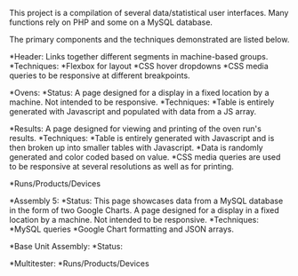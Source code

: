 This project is a compilation of several data/statistical user interfaces.
Many functions rely on PHP and some on a MySQL database.

The primary components and the techniques demonstrated are listed below.

*Header: Links together different segments in machine-based groups.
  *Techniques:
    *Flexbox for layout
    *CSS hover dropdowns
    *CSS media queries to be responsive at different breakpoints.

*Ovens:
  *Status: A page designed for a display in a fixed location by a machine. Not intended to be responsive.
    *Techniques:
      *Table is entirely generated with Javascript and populated with data from a JS array.

  *Results: A page designed for viewing and printing of the oven run's results.
    *Techniques:
      *Table is entirely generated with Javascript and is then broken up into smaller tables with Javascript.
      *Data is randomly generated and color coded based on value.
      *CSS media queries are used to be responsive at several resolutions as well as for printing.

  *Runs/Products/Devices

*Assembly 5:
  *Status: This page showcases data from a MySQL database in the form of two Google Charts. A page designed for a display in a fixed location by a machine. Not intended to be responsive.
    *Techniques:
      *MySQL queries
      *Google Chart formatting and JSON arrays.

*Base Unit Assembly:
  *Status:

*Multitester:
  *Runs/Products/Devices
